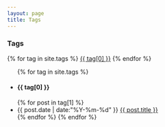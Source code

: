 ```yaml
---
layout: page
title: Tags
---
```


<h3>Tags</h3>

<div id="tag_cloud" class="cloud">
{% for tag in site.tags %}
<a href="#{{ tag[0] }}" title="{{ tag[0] }}" rel="{{ 12 | minus:tag[0].size }}">{{ tag[0] }}</a>
{% endfor %}
</div>

<ul class="list-unstyled">
{% for tag in site.tags %}
  <h4><li id="{{ tag[0] }}">{{ tag[0] }}</li></h4>
{% for post in tag[1] %}
  <li>
    <time datetime="{{ post.date | date:"%Y-%m-%d" }}">{{ post.date | date:"%Y-%m-%d" }}</time>
    <a href="{{ site.url }}{{ post.url }}" title="{{ post.title }}">{{ post.title }}</a>
  </li>
{% endfor %}
{% endfor %}
</ul>

<script src="/assets/js/jquery.tagcloud.js" type="text/javascript" charset="utf-8"></script> 
<script language="javascript">
$.fn.tagcloud.defaults = {
    size: {start: 10, end: 18, unit: 'pt'},
    color: {start: '#5154e3', end: '#f16121'}
};

$(function () {
    $('#tag_cloud a').tagcloud();
});
</script>
